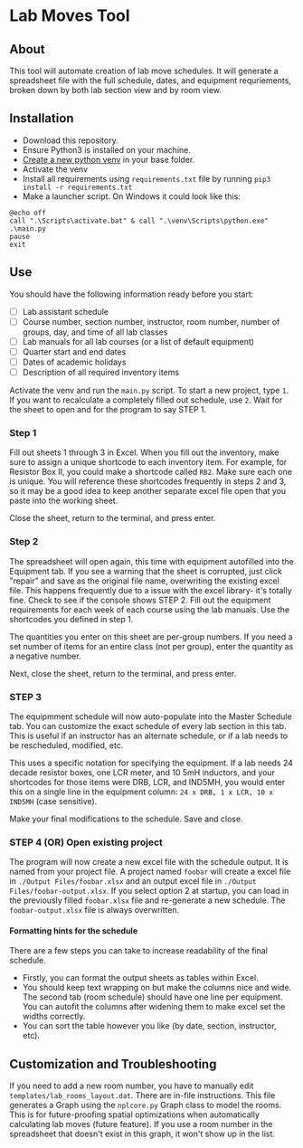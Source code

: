 # Lab Moves Tool

## About
This tool will automate creation of lab move schedules. It will generate a spreadsheet file with the full schedule, dates, and equipment requriements, broken down by both lab section view and by room view.

## Installation
- Download this repository.
- Ensure Python3 is installed on your machine.
- [Create a new python venv](https://docs.python.org/3/library/venv.html) in your base folder.
- Activate the venv
- Install all requirements using `requirements.txt` file by running `pip3 install -r requirements.txt`
- Make a launcher script. On Windows it could look like this:

```
@echo off
call ".\Scripts\activate.bat" & call ".\venv\Scripts\python.exe" .\main.py
pause
exit
```

## Use
You should have the following information ready before you start:
- [ ] Lab assistant schedule
- [ ] Course number, section number, instructor, room number, number of groups, day, and time of all lab classes
- [ ] Lab manuals for all lab courses (or a list of default equipment)
- [ ] Quarter start and end dates
- [ ] Dates of academic holidays
- [ ] Description of all required inventory items

Activate the venv and run the `main.py` script. To start a new project, type `1`. If you want to recalculate a completely filled out schedule, use `2`. Wait for the sheet to open and for the program to say STEP 1.

### Step 1
Fill out sheets 1 through 3 in Excel. When you fill out the inventory, make sure to assign a unique shortcode to each inventory item. For example, for Resistor Box II, you could make a shortcode called `RB2`. Make sure each one is unique. You will reference these shortcodes frequently in steps 2 and 3, so it may be a good idea to keep another separate excel file open that you paste into the working sheet. 

Close the sheet, return to the terminal, and press enter.

### Step 2
The spreadsheet will open again, this time with equipment autofilled into the Equipment tab. If you see a warning that the sheet is corrupted, just click "repair" and save as the original file name, overwriting the existing excel file. This happens frequently due to a issue with the excel library- it's totally fine. Check to see if the console shows STEP 2. Fill out the equipment requirements for each week of each course using the lab manuals. Use the shortcodes you defined in step 1.

The quantities you enter on this sheet are per-group numbers. If you need a set number of items for an entire class (not per group), enter the quantity as a negative number.

Next, close the sheet, return to the terminal, and press enter.

### STEP 3
The equipmment schedule will now auto-populate into the Master Schedule tab. You can customize the exact schedule of every lab section in this tab. This is useful if an instructor has an alternate schedule, or if a lab needs to be rescheduled, modified, etc.

This uses a specific notation for specifying the equipment. If a lab needs 24 decade resistor boxes, one LCR meter, and 10 5mH inductors, and your shortcodes for those items were DRB, LCR, and IND5MH, you would enter this on a single line in the equipment column: `24 x DRB, 1 x LCR, 10 x IND5MH` (case sensitive). 

Make your final modifications to the schedule. Save and close.

### STEP 4 (OR) Open existing project

The program will now create a new excel file with the schedule output. It is named from your project file. A project named `foobar` will create a excel file in `./Output Files/foobar.xlsx` and an output excel file in `./Output Files/foobar-output.xlsx`. If you select option 2 at startup, you can load in the previously filled `foobar.xlsx` file and re-generate a new schedule. The `foobar-output.xlsx` file is always overwritten.

#### Formatting hints for the schedule
There are a few steps you can take to increase readability of the final schedule.
- Firstly, you can format the output sheets as tables within Excel.
- You should keep text wrapping on but make the columns nice and wide. The second tab (room schedule) should have one line per equipment. You can autofit the columns after widening them to make excel set the widths correctly.
- You can sort the table however you like (by date, section, instructor, etc).

## Customization and Troubleshooting
If you need to add a new room number, you have to manually edit `templates/lab_rooms_layout.dat`. There are in-file instructions. This file generates a Graph using the `nplcore.py` Graph class to model the rooms. This is for future-proofing spatial optimizations when automatically calculating lab moves (future feature). If you use a room number in the spreadsheet that doesn't exist in this graph, it won't show up in the list.
